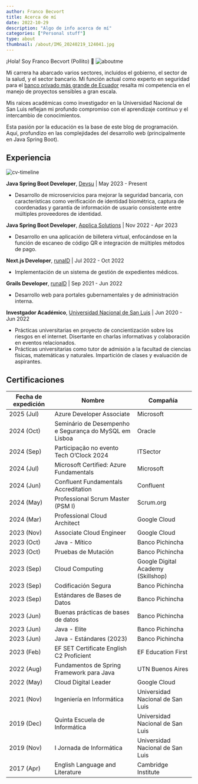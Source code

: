 ```yaml
---
author: Franco Becvort
title: Acerca de mí
date: 2022-10-29
description: "Algo de info acerca de mí"
categories: ["Personal stuff"]
type: about
thumbnail: /about/IMG_20240219_124041.jpg
---
```


¡Hola! Soy Franco Becvort (Pollito) 🐤
![aboutme](/about/IMG-20240122-WA0002.jpg)

Mi carrera ha abarcado varios sectores, incluidos el gobierno, el sector de la salud, y el sector bancario. Mi función actual como experto en seguridad para el [banco privado más grande de Ecuador](https://es.wikipedia.org/wiki/Banco_Pichincha) resalta mi competencia en el manejo de proyectos sensibles a gran escala.

Mis raíces académicas como investigador en la Universidad Nacional de San Luis reflejan mi profundo compromiso con el aprendizaje continuo y el intercambio de conocimientos.

Esta pasión por la educación es la base de este blog de programación. Aquí, profundizo en las complejidades del desarrollo web (principalmente en Java Spring Boot).

## Experiencia

![cv-timeline](/about/cv-timeline.png)

**Java Spring Boot Developer**, [Devsu](https://devsu.com/) | May 2023 - Present

- Desarrollo de microservicios para mejorar la seguridad bancaria, con características como verificación de identidad biométrica, captura de coordenadas y garantía de información de usuario consistente entre múltiples proveedores de identidad.

**Java Spring Boot Developer**, [Applica Solutions](https://applica.dev/en/index.php) | Nov 2022 - Apr 2023

- Desarrollo en una aplicación de billetera virtual, enfocándose en la función de escaneo de código QR e integración de múltiples métodos de pago.

**Next.js Developer**, [runaID](https://www.runaid.com.ar/) | Jul 2022 - Oct 2022

- Implementación de un sistema de gestión de expedientes médicos.

**Grails Developer**, [runaID](https://www.runaid.com.ar/) | Sep 2021 - Jun 2022

- Desarrollo web para portales gubernamentales y de administración interna.

**Investgador Académico**, [Universidad Nacional de San Luis](https://www.unsl.edu.ar/) | Jun 2020 - Jun 2022

- Prácticas universitarias en proyecto de concientización sobre los riesgos en el internet. Disertante en charlas informativas y colaboración en eventos relacionados.
- Prácticas universitarias como tutor de admisión a la facultad de ciencias físicas, matemáticas y naturales. Impartición de clases y evaluación de aspirantes.

## Certificaciones

| Fecha de expedición | Nombre                                                                                                                                           | Compañía                           |
| ------------------- | ------------------------------------------------------------------------------------------------------------------------------------------------ | ---------------------------------- |
| 2025 (Jul)      | Azure Developer Associate                                                                                       | Microsoft                             |
| 2024 (Oct)      | Seminário de Desempenho e Segurança do MySQL em Lisboa                                                                                       | Oracle                             |
| 2024 (Sep)      | Participação no evento Tech O’Clock 2024                                                                                                     | ITSector                           |
| 2024 (Jul)      | Microsoft Certified: Azure Fundamentals                                                                                                      | Microsoft                          |
| 2024 (Jun)      | Confluent Fundamentals Accreditation                                                                                                         | Confluent                          |
| 2024 (May)      | Professional Scrum Master (PSM I)                                                                                                            | Scrum.org                          |
| 2024 (Mar)      | Professional Cloud Architect                                                                                                                 | Google Cloud                       |
| 2023 (Nov)      | Associate Cloud Engineer                                                                                                                     | Google Cloud                       |
| 2023 (Oct)      | Java - Mítico                                                                                                                                | Banco Pichincha                    |
| 2023 (Oct)      | Pruebas de Mutación                                                                                                                          | Banco Pichincha                    |
| 2023 (Sep)      | Cloud Computing                                                                                                                              | Google Digital Academy (Skillshop) |
| 2023 (Sep)      | Codificación Segura                                                                                                                          | Banco Pichincha                    |
| 2023 (Sep)      | Estándares de Bases de Datos                                                                                                                 | Banco Pichincha                    |
| 2023 (Jun)      | Buenas prácticas de bases de datos                                                                                                           | Banco Pichincha                    |
| 2023 (Jun)      | Java - Elite                                                                                                                                 | Banco Pichincha                    |
| 2023 (Jun)      | Java - Estándares (2023)                                                                                                                     | Banco Pichincha                    |
| 2023 (Feb)      | EF SET Certificate English C2 Proficient                                                                                                                          | EF Education First                 |
| 2022 (Aug)      | Fundamentos de Spring Framework para Java                                                                                                    | UTN Buenos Aires                   |
| 2022 (May)      | Cloud Digital Leader                                                    | Google Cloud                       |
| 2021 (Nov)      | Ingeniería en Informática                           | Universidad Nacional de San Luis   |
| 2019 (Dec)      | Quinta Escuela de Informática| Universidad Nacional de San Luis   |
| 2019 (Nov)      | I Jornada de Informática   | Universidad Nacional de San Luis   |
| 2017 (Apr)      | English Language and Literature                     | Cambridge Institute                |
